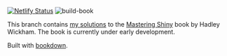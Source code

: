<!-- badges: start -->
[![Netlify Status](https://api.netlify.com/api/v1/badges/85b53884-3e2b-4f73-826e-14010c68677d/deploy-status)](https://app.netlify.com/sites/mastering-shiny-mpc-solutions/deploys)
![build-book](https://github.com/mpaulacaldas/mastering-shiny/workflows/build-book/badge.svg?branch=mpc-solutions)
<!-- badges: end -->

This branch contains [my solutions](https://mastering-shiny-mpc-solutions.netlify.com/) to the [Mastering Shiny](https://mastering-shiny.org/) book
by Hadley Wickham. The book is currently under early development.

Built with [bookdown](https://bookdown.org/yihui/bookdown/).
